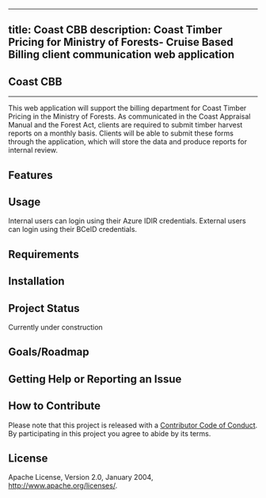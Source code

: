 <!-- Copyright 2019 Province of British Columbia

    Licensed under the Apache License, Version 2.0 (the "License");
    you may not use this file except in compliance with the License.
    You may obtain a copy of the License at 

       http://www.apache.org/licenses/LICENSE-2.0

    Unless required by applicable law or agreed to in writing, software
    distributed under the License is distributed on an "AS IS" BASIS,
    WITHOUT WARRANTIES OR CONDITIONS OF ANY KIND, either express or implied.
    See the License for the specific language governing permissions and
    limitations under the License. -->

---
title: Coast CBB
description: Coast Timber Pricing for Ministry of Forests- Cruise Based Billing client communication web application
---
## Coast CBB
---
This web application will support the billing department for Coast Timber Pricing in the Ministry of Forests. As communicated in the Coast Appraisal Manual and the Forest Act, clients are required to submit timber harvest reports on a monthly basis. Clients will be able to submit these forms through the application, which will store the data and produce reports for internal review. 

## Features



## Usage

Internal users can login using their Azure IDIR credentials.
External users can login using their BCeID credentials. 

## Requirements



## Installation

## Project Status

Currently under construction

## Goals/Roadmap

## Getting Help or Reporting an Issue

## How to Contribute

Please note that this project is released with a [Contributor Code of Conduct](CODE_OF_CONDUCT.md). By participating in this project you agree to abide by its terms.

## License

Apache License, Version 2.0, January 2004, http://www.apache.org/licenses/. 